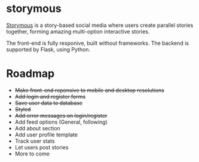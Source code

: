# storymous

[Storymous](aleixfortm.pythonanywhere.com) is a story-based social media where users create parallel stories together, forming amazing multi-option interactive stories. 

The front-end is fully responive, built without frameworks. The backend is supported by Flask, using Python.

# Roadmap
- ~~Make front-end reponsive to mobile and desktop resolutions~~
- ~~Add login and register forms~~
- ~~Save user data to database~~
- ~~Styled~~
- ~~Add error messages on login/register~~
- Add feed options (General, following)
- Add about section
- Add user profile template
- Track user stats
- Let users post stories
- More to come
